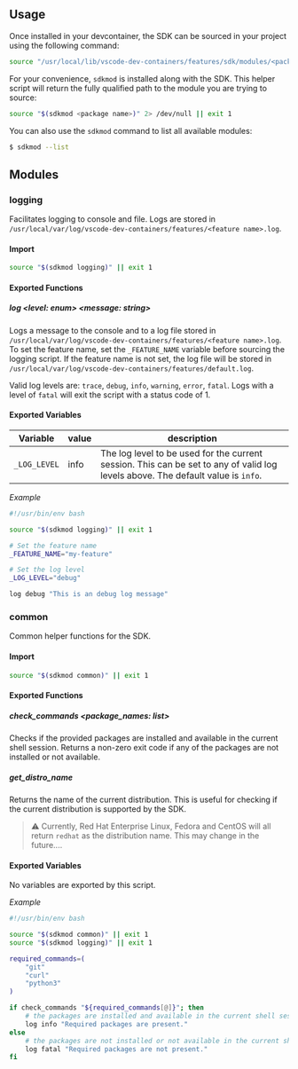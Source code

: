 ## Usage

Once installed in your devcontainer, the SDK can be sourced in your project using the following command:

```bash
source "/usr/local/lib/vscode-dev-containers/features/sdk/modules/<package name>.sh" 2> /dev/null || exit 1
```

For your convenience, `sdkmod` is installed along with the SDK. This helper script will return the fully qualified path to the module you are trying to source:

```bash
source "$(sdkmod <package name>)" 2> /dev/null || exit 1
```

You can also use the `sdkmod` command to list all available modules:

```bash
$ sdkmod --list
```

## Modules

### logging

Facilitates logging to console and file. Logs are stored in `/usr/local/var/log/vscode-dev-containers/features/<feature name>.log`.

#### Import

```bash
source "$(sdkmod logging)" || exit 1
```

#### Exported Functions

##### *__log__ <level: enum> <message: string>*

Logs a message to the console and to a log file stored in `/usr/local/var/log/vscode-dev-containers/features/<feature name>.log`. To set the feature name, set the `_FEATURE_NAME` variable before sourcing the logging script. If the feature name is not set, the log file will be stored in `/usr/local/var/log/vscode-dev-containers/features/default.log`.

Valid log levels are: `trace`, `debug`, `info`, `warning`, `error`, `fatal`. Logs with a level of `fatal` will exit the script with a status code of 1.

#### Exported Variables

| Variable | value | description |
| -------- | ------- | ----------- |
| `_LOG_LEVEL` | info | The log level to be used for the current session. This can be set to any of valid log levels above. The default value is `info`. |

_Example_

```bash
#!/usr/bin/env bash

source "$(sdkmod logging)" || exit 1

# Set the feature name
_FEATURE_NAME="my-feature"

# Set the log level
_LOG_LEVEL="debug"

log debug "This is an debug log message"

```

### common

Common helper functions for the SDK.

#### Import

```bash
source "$(sdkmod common)" || exit 1
```

#### Exported Functions

##### *__check_commands__ <package_names: list>*

Checks if the provided packages are installed and available in the current shell session. Returns a non-zero exit code if any of the packages are not installed or not available.

##### *__get_distro_name__*
Returns the name of the current distribution. This is useful for checking if the current distribution is supported by the SDK.

> :warning: Currently, Red Hat Enterprise Linux, Fedora and CentOS will all return `redhat` as the distribution name. This may change in the future....

#### Exported Variables

No variables are exported by this script.

_Example_

```bash
#!/usr/bin/env bash

source "$(sdkmod common)" || exit 1
source "$(sdkmod logging)" || exit 1

required_commands=(
    "git"
    "curl"
    "python3"
)

if check_commands "${required_commands[@]}"; then
    # the packages are installed and available in the current shell session
    log info "Required packages are present."
else
    # the packages are not installed or not available in the current shell session
    log fatal "Required packages are not present."
fi

```